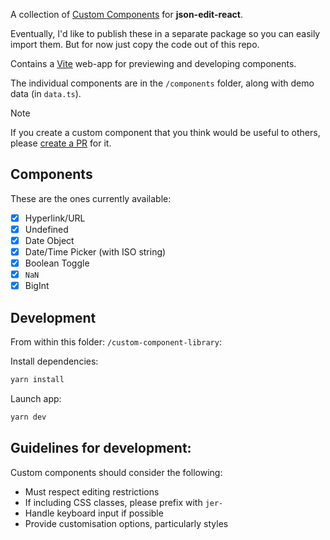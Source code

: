 A collection of [Custom Components](https://github.com/CarlosNZ/json-edit-react#custom-nodes) for **json-edit-react**. 

Eventually, I'd like to publish these in a separate package so you can easily import them. But for now just copy the code out of this repo.

Contains a [Vite](https://vite.dev/) web-app for previewing and developing components.

The individual components are in the `/components` folder, along with demo data (in `data.ts`).

> [!NOTE]
> If you create a custom component that you think would be useful to others, please [create a PR](https://github.com/CarlosNZ/json-edit-react/pulls) for it.

## Components

These are the ones currently available:

- [x] Hyperlink/URL
- [x] Undefined
- [x] Date Object
- [x] Date/Time Picker (with ISO string)
- [x] Boolean Toggle
- [x] `NaN`
- [x] BigInt

## Development

From within this folder: `/custom-component-library`:

Install dependencies:

```js
yarn install
```

Launch app:

```js
yarn dev
```

## Guidelines for development:

Custom components should consider the following:

- Must respect editing restrictions
- If including CSS classes, please prefix with `jer-`
- Handle keyboard input if possible
- Provide customisation options, particularly styles

